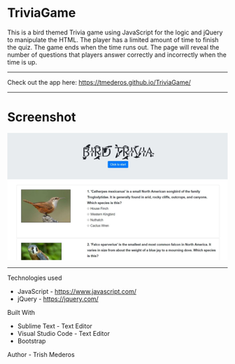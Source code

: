 # TriviaGame

This is a bird themed Trivia game using JavaScript for the logic and jQuery to manipulate the HTML. The player has a limited amount of time to finish the quiz. The game ends when the time runs out. The page will reveal the number of questions that players answer correctly and incorrectly when the time is up.


---
Check out the app here: https://tmederos.github.io/TriviaGame/

---
# Screenshot
![Screenshot](https://github.com/tmederos/TriviaGame/blob/master/assets/images/screen-shot.jpg)

---
Technologies used
* JavaScript - https://www.javascript.com/
* jQuery - https://jquery.com/

Built With
* Sublime Text - Text Editor
* Visual Studio Code - Text Editor
* Bootstrap

Author - Trish Mederos
